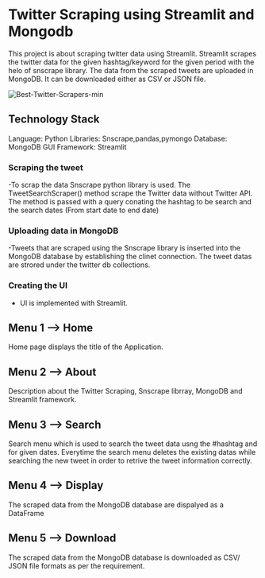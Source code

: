 # Twitter Scraping using Streamlit and Mongodb

This project is about scraping twitter data using Streamlit. Streamlit scrapes the twitter data for the given hashtag/keyword for the given period with the helo of snscrape library.
The data from the scraped tweets are uploaded in MongoDB. It can be downloaded either as CSV or JSON file.

![Best-Twitter-Scrapers-min](https://github.com/Srivathsan221/Twitter-Scraping/assets/61115411/07654125-ebc9-4e0b-96ac-1050b3f38fe8)

## Technology Stack

Language: Python
Libraries: Snscrape,pandas,pymongo
Database: MongoDB
GUI Framework: Streamlit

### Scraping the tweet
   -To scrap the data Snscrape python library is used. The TweetSearchScraper() method scrape the Twitter data without Twitter API. The method is passed with a query conating the hashtag to be search and the search dates (From start date to end date)

### Uploading data in MongoDB
   -Tweets that are scraped using the Snscrape library is inserted into the MongoDB database by establishing the clinet connection. The tweet datas are strored under the twitter db collections.

### Creating the UI
   - UI is implemented with Streamlit. 

## Menu 1 --> Home
Home page displays the title of the Application.

## Menu 2 --> About
Description about the Twitter Scraping, Snscrape librray, MongoDB and Streamlit framework.

## Menu 3 --> Search
Search menu which is used to search the tweet data usng the #hashtag and for given dates. Everytime the search menu deletes the existing datas while searching the new tweet in order to retrive the tweet information correctly.

## Menu 4 --> Display
The scraped data from the MongoDB database are dispalyed as a DataFrame

## Menu 5 --> Download
The scraped data from the MongoDB database is downloaded as CSV/ JSON file formats as per the requirement. 

